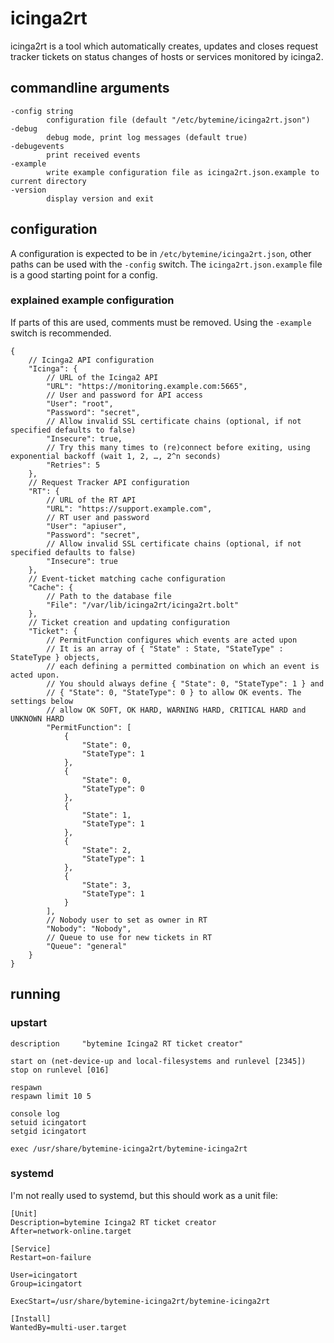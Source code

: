 # icinga2rt

icinga2rt is a tool which automatically creates, updates and closes request tracker tickets on status changes of
hosts or services monitored by icinga2.

## commandline arguments

	-config string
			configuration file (default "/etc/bytemine/icinga2rt.json")
	-debug
			debug mode, print log messages (default true)
	-debugevents
			print received events
	-example
			write example configuration file as icinga2rt.json.example to current directory
	-version
			display version and exit

## configuration

A configuration is expected to be in `/etc/bytemine/icinga2rt.json`, other paths can be used with the `-config` switch.
The `icinga2rt.json.example` file is a good starting point for a config. 

### explained example configuration

If parts of this are used, comments must be removed. Using the `-example` switch is recommended.

	{
		// Icinga2 API configuration
		"Icinga": {
			// URL of the Icinga2 API
			"URL": "https://monitoring.example.com:5665",
			// User and password for API access
			"User": "root",
			"Password": "secret",
			// Allow invalid SSL certificate chains (optional, if not specified defaults to false)
			"Insecure": true,
			// Try this many times to (re)connect before exiting, using exponential backoff (wait 1, 2, …, 2^n seconds)
			"Retries": 5
		},
		// Request Tracker API configuration
		"RT": {
			// URL of the RT API
			"URL": "https://support.example.com",
			// RT user and password
			"User": "apiuser",
			"Password": "secret",
			// Allow invalid SSL certificate chains (optional, if not specified defaults to false)
			"Insecure": true
		},
		// Event-ticket matching cache configuration
		"Cache": {
			// Path to the database file
			"File": "/var/lib/icinga2rt/icinga2rt.bolt"
		},
		// Ticket creation and updating configuration
		"Ticket": {
			// PermitFunction configures which events are acted upon
			// It is an array of { "State" : State, "StateType" : StateType } objects,
			// each defining a permitted combination on which an event is acted upon.
			// You should always define { "State": 0, "StateType": 1 } and
			// { "State": 0, "StateType": 0 } to allow OK events. The settings below
			// allow OK SOFT, OK HARD, WARNING HARD, CRITICAL HARD and UNKNOWN HARD 
			"PermitFunction": [
				{
					"State": 0,
					"StateType": 1
				},
				{
					"State": 0,
					"StateType": 0
				},
				{
					"State": 1,
					"StateType": 1
				},
				{
					"State": 2,
					"StateType": 1
				},
				{
					"State": 3,
					"StateType": 1
				}
			],
			// Nobody user to set as owner in RT
			"Nobody": "Nobody",
			// Queue to use for new tickets in RT
			"Queue": "general"
		}
	}

## running

### upstart

	description     "bytemine Icinga2 RT ticket creator"

	start on (net-device-up and local-filesystems and runlevel [2345])
	stop on runlevel [016]

	respawn
	respawn limit 10 5

	console log
	setuid icingatort
	setgid icingatort

	exec /usr/share/bytemine-icinga2rt/bytemine-icinga2rt

### systemd

I'm not really used to systemd, but this should work as a unit file:

	[Unit]
	Description=bytemine Icinga2 RT ticket creator
	After=network-online.target

	[Service]
	Restart=on-failure

	User=icingatort
	Group=icingatort

	ExecStart=/usr/share/bytemine-icinga2rt/bytemine-icinga2rt

	[Install]
	WantedBy=multi-user.target
